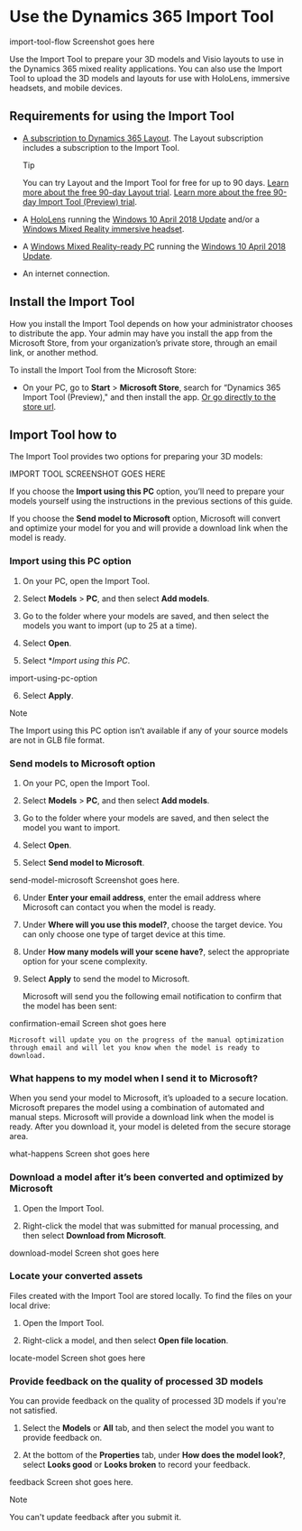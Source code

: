 

# Use the Dynamics 365 Import Tool

import-tool-flow Screenshot goes here

Use the Import Tool to prepare your 3D models and Visio layouts to use in the Dynamics 365 mixed reality applications. You can also use the Import Tool to upload the 3D models and layouts for use with HoloLens, immersive headsets, and mobile devices.

## Requirements for using the Import Tool

- [A subscription to Dynamics 365 Layout](https://docs.microsoft.com/en-us/dynamics365/mixed-reality/layout/buy-and-deploy-layout). The Layout subscription includes a subscription to the Import Tool.

  > [!TIP] 
  > You can try Layout and the Import Tool for free for up to 90 days. [Learn more about the free 90-day Layout trial](https://docs.microsoft.com/en-us/dynamics365/mixed-reality/layout/try-layout-free). [Learn more about the free 90-day Import Tool (Preview) trial](try-import-tool-free).

- A [HoloLens](https://www.microsoft.com/hololens) running the [Windows 10 April 2018 Update](https://support.microsoft.com/en-us/help/12643) and/or a [Windows Mixed Reality immersive headset](https://www.microsoft.com/en-us/windows/windows-mixed-reality). 

- A [Windows Mixed Reality-ready PC](https://www.microsoft.com/en-us/windows/windows-mixed-reality-devices#wmrpcs) running the [Windows 10 April 2018 Update](https://support.microsoft.com/en-us/help/12643).

- An internet connection.

## Install the Import Tool

How you install the Import Tool depends on how your administrator chooses to distribute the app. Your admin may have you install the app from the Microsoft Store, from your organization’s private store, through an email link, or another method.

To install the Import Tool from the Microsoft Store:

- On your PC, go to **Start** > **Microsoft Store**, search for “Dynamics 365 Import Tool (Preview)," and then install the app. [Or go directly to the store url](https://www.microsoft.com/en-us/p/microsoft-dynamics-365-import-tool-preview/9nbf1cgb7khx?rtc=1&activetab=pivot:overviewtab).

## Import Tool how to

The Import Tool provides two options for preparing your 3D models: 

IMPORT TOOL SCREENSHOT GOES HERE
 
If you choose the **Import using this PC** option, you’ll need to prepare your models yourself using the instructions in the previous sections of this guide. 

If you choose the **Send model to Microsoft** option, Microsoft will convert and optimize your model for you and will provide a download link when the model is ready.

### Import using this PC option

1.	On your PC, open the Import Tool.

2.	Select **Models** > **PC**, and then select **Add models**.

3.	Go to the folder where your models are saved, and then select the models you want to import (up to 25 at a time).

4.	Select **Open**.

5.	Select **Import using this PC*.

import-using-pc-option

6.	Select **Apply**.

   > [!NOTE]
   > The Import using this PC option isn’t available if any of your source models are not in GLB file format.

### Send models to Microsoft option

1.	On your PC, open the Import Tool.

2.	Select **Models** > **PC**, and then select **Add models**.

3.	Go to the folder where your models are saved, and then select the model you want to import.

4.	Select **Open**.
 
5.	Select **Send model to Microsoft**.

send-model-microsoft Screenshot goes here.

6.	Under **Enter your email address**, enter the email address where Microsoft can contact you when the model is ready.

7.	Under **Where will you use this model?**, choose the target device. You can only choose one type of target device at this time.

8.	Under **How many models will your scene have?**, select the appropriate option for your scene complexity. 

9.	Select **Apply** to send the model to Microsoft.

    Microsoft will send you the following email notification to confirm that the model has been sent:
    
confirmation-email Screen shot goes here

    Microsoft will update you on the progress of the manual optimization through email and will let you know when the model is ready to download.

### What happens to my model when I send it to Microsoft?

When you send your model to Microsoft, it’s uploaded to a secure location. Microsoft prepares the model using a combination of automated and manual steps. Microsoft will provide a download link when the model is ready. After you download it, your model is deleted from the secure storage area.  

what-happens Screen shot goes here

### Download a model after it’s been converted and optimized by Microsoft

1.	Open the Import Tool.

2.	Right-click the model that was submitted for manual processing, and then select **Download from Microsoft**.

download-model Screen shot goes here

### Locate your converted assets

Files created with the Import Tool are stored locally. To find the files on your local drive:

1.	Open the Import Tool.

2.	Right-click a model, and then select **Open file location**.

locate-model Screen shot goes here

### Provide feedback on the quality of processed 3D models

You can provide feedback on the quality of processed 3D models if you're not satisfied.

1.	Select the **Models** or **All** tab, and then select the model you want to provide feedback on.

2.	At the bottom of the **Properties** tab, under **How does the model look?**, select **Looks good** or **Looks broken** to record your feedback.

feedback Screen shot goes here.

   > [!NOTE] 
   > You can't update feedback after you submit it.





